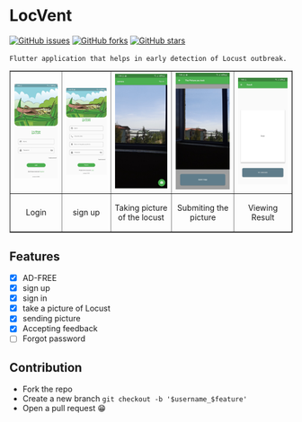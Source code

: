 # LocVent
[![GitHub issues](https://img.shields.io/github/issues/https://github.com/Bemhreth/Locust-Prevention)](https://github.com/https://github.com/Bemhreth/Locust-Prevention/issues) 
[![GitHub forks](https://img.shields.io/github/forks/https://github.com/Bemhreth/Locust-Prevention)](https://github.com/https://github.com/Bemhreth/Locust-Prevention/network)
[![GitHub stars](https://img.shields.io/github/stars/https://github.com/Bemhreth/Locust-Prevention)](https://github.com/https://github.com/Bemhreth/Locust-Prevention/stargazers)

`Flutter application that helps in early detection of Locust outbreak.`


<p align="center">
<table border="1">
<tr><td><img src="screenshots/Screenshot1.jpg" width="150" /></td>
<td><img src="screenshots/Screenshot2.jpg" width="150" /></td>
<td><img src="screenshots/Screenshot3.jpg" width="150" /></td>
<td><img src="screenshots/Screenshot4.jpg" width="150" /></td>
<td><img src="screenshots/Screenshot5.jpg" width="150" /></td></tr>
<tr>
<td><p align="center">Login</p></td>
<td><p align="center">sign up</p></td>
<td><p align="center">Taking picture of the locust</p></td>
<td><p align="center">Submiting the picture</p></td>
<td><p align="center">Viewing Result</p></td>
</tr>
</table></p>


## Features

* [X] AD-FREE
* [X] sign up
* [X] sign in
* [X] take a picture of Locust 
* [X] sending picture
* [X] Accepting feedback
* [ ] Forgot password

## Contribution
        
* Fork the repo
* Create a new branch `git checkout -b '$username_$feature'`
* Open a pull request 😁


